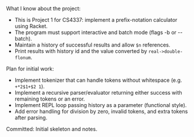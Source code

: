 What I know about the project:

- This is Project 1 for CS4337: implement a prefix-notation calculator using Racket.
- The program must support interactive and batch mode (flags -b or --batch).
- Maintain a history of successful results and allow `$n` references.
- Print results with history id and the value converted by `real->double-flonum`.

Plan for initial work:

- Implement tokenizer that can handle tokens without whitespace (e.g. `+*2$1+$2 1`).
- Implement a recursive parser/evaluator returning either success with remaining tokens or an error.
- Implement REPL loop passing history as a parameter (functional style).
- Add error handling for division by zero, invalid tokens, and extra tokens after parsing.

Committed: Initial skeleton and notes.
